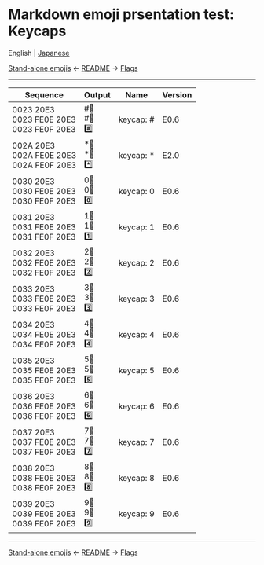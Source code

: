 # Markdown emoji prsentation test: Keycaps

English | [Japanese](../ja/keycaps.md)

[Stand-alone emojis](basic-emojis.md) ← [README](../README.md#keycaps) → [Flags](flags.md)

----------------------------------------

| Sequence | Output | Name | Version |
| - | - | - | - |
| <span id="0023-20E3">0023 20E3</span><br><span id="0023-FE0E-20E3">0023 FE0E 20E3</span><br><span id="0023-FE0F-20E3">0023 FE0F 20E3</span> | #⃣<br>#︎⃣<br>#️⃣ | keycap: # | E0.6 |
| <span id="002A-20E3">002A 20E3</span><br><span id="002A-FE0E-20E3">002A FE0E 20E3</span><br><span id="002A-FE0F-20E3">002A FE0F 20E3</span> | *⃣<br>*︎⃣<br>*️⃣ | keycap: * | E2.0 |
| <span id="0030-20E3">0030 20E3</span><br><span id="0030-FE0E-20E3">0030 FE0E 20E3</span><br><span id="0030-FE0F-20E3">0030 FE0F 20E3</span> | 0⃣<br>0︎⃣<br>0️⃣ | keycap: 0 | E0.6 |
| <span id="0031-20E3">0031 20E3</span><br><span id="0031-FE0E-20E3">0031 FE0E 20E3</span><br><span id="0031-FE0F-20E3">0031 FE0F 20E3</span> | 1⃣<br>1︎⃣<br>1️⃣ | keycap: 1 | E0.6 |
| <span id="0032-20E3">0032 20E3</span><br><span id="0032-FE0E-20E3">0032 FE0E 20E3</span><br><span id="0032-FE0F-20E3">0032 FE0F 20E3</span> | 2⃣<br>2︎⃣<br>2️⃣ | keycap: 2 | E0.6 |
| <span id="0033-20E3">0033 20E3</span><br><span id="0033-FE0E-20E3">0033 FE0E 20E3</span><br><span id="0033-FE0F-20E3">0033 FE0F 20E3</span> | 3⃣<br>3︎⃣<br>3️⃣ | keycap: 3 | E0.6 |
| <span id="0034-20E3">0034 20E3</span><br><span id="0034-FE0E-20E3">0034 FE0E 20E3</span><br><span id="0034-FE0F-20E3">0034 FE0F 20E3</span> | 4⃣<br>4︎⃣<br>4️⃣ | keycap: 4 | E0.6 |
| <span id="0035-20E3">0035 20E3</span><br><span id="0035-FE0E-20E3">0035 FE0E 20E3</span><br><span id="0035-FE0F-20E3">0035 FE0F 20E3</span> | 5⃣<br>5︎⃣<br>5️⃣ | keycap: 5 | E0.6 |
| <span id="0036-20E3">0036 20E3</span><br><span id="0036-FE0E-20E3">0036 FE0E 20E3</span><br><span id="0036-FE0F-20E3">0036 FE0F 20E3</span> | 6⃣<br>6︎⃣<br>6️⃣ | keycap: 6 | E0.6 |
| <span id="0037-20E3">0037 20E3</span><br><span id="0037-FE0E-20E3">0037 FE0E 20E3</span><br><span id="0037-FE0F-20E3">0037 FE0F 20E3</span> | 7⃣<br>7︎⃣<br>7️⃣ | keycap: 7 | E0.6 |
| <span id="0038-20E3">0038 20E3</span><br><span id="0038-FE0E-20E3">0038 FE0E 20E3</span><br><span id="0038-FE0F-20E3">0038 FE0F 20E3</span> | 8⃣<br>8︎⃣<br>8️⃣ | keycap: 8 | E0.6 |
| <span id="0039-20E3">0039 20E3</span><br><span id="0039-FE0E-20E3">0039 FE0E 20E3</span><br><span id="0039-FE0F-20E3">0039 FE0F 20E3</span> | 9⃣<br>9︎⃣<br>9️⃣ | keycap: 9 | E0.6 |

----------------------------------------

[Stand-alone emojis](basic-emojis.md) ← [README](../README.md#keycaps) → [Flags](flags.md)
